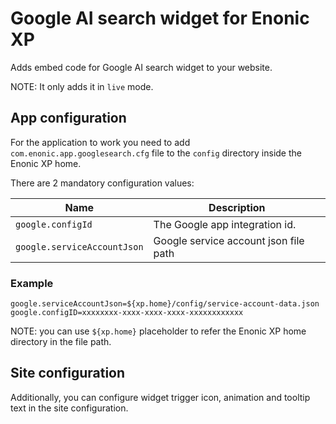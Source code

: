 # Google AI search widget for Enonic XP

Adds embed code for Google AI search widget to your website.

NOTE: It only adds it in `live` mode.

## App configuration

For the application to work you need to add `com.enonic.app.googlesearch.cfg` file to the `config` directory inside the Enonic XP home.

There are 2 mandatory configuration values:

| Name                        | Description                           |
|-----------------------------|---------------------------------------|
| `google.configId`           | The Google app integration id.        |
| `google.serviceAccountJson` | Google service account json file path |

### Example

```properties
google.serviceAccountJson=${xp.home}/config/service-account-data.json
google.configID=xxxxxxxx-xxxx-xxxx-xxxx-xxxxxxxxxxxx
```

NOTE: you can use `${xp.home}` placeholder to refer the Enonic XP home directory in the file path.

## Site configuration

Additionally, you can configure widget trigger icon, animation and tooltip text in the site configuration.
